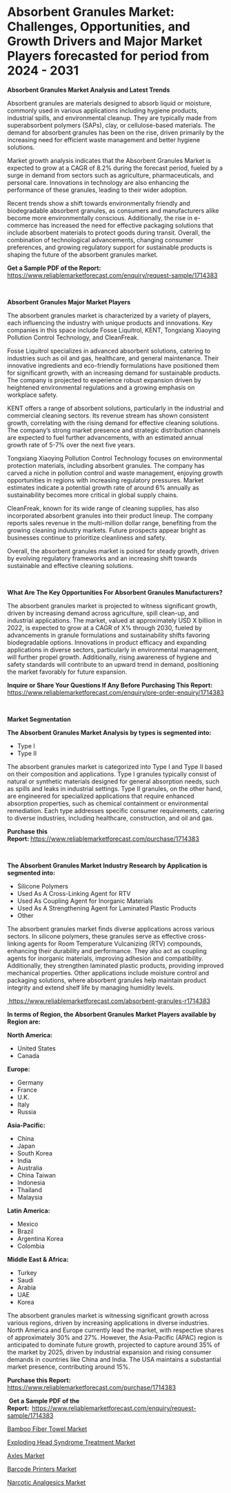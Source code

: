 <p><h1>Absorbent Granules Market: Challenges, Opportunities, and Growth Drivers and Major Market Players forecasted for period from 2024 - 2031</h1></p><p><strong>Absorbent Granules Market Analysis and Latest Trends</strong></p>
<p><p>Absorbent granules are materials designed to absorb liquid or moisture, commonly used in various applications including hygiene products, industrial spills, and environmental cleanup. They are typically made from superabsorbent polymers (SAPs), clay, or cellulose-based materials. The demand for absorbent granules has been on the rise, driven primarily by the increasing need for efficient waste management and better hygiene solutions.</p><p>Market growth analysis indicates that the Absorbent Granules Market is expected to grow at a CAGR of 8.2% during the forecast period, fueled by a surge in demand from sectors such as agriculture, pharmaceuticals, and personal care. Innovations in technology are also enhancing the performance of these granules, leading to their wider adoption. </p><p>Recent trends show a shift towards environmentally friendly and biodegradable absorbent granules, as consumers and manufacturers alike become more environmentally conscious. Additionally, the rise in e-commerce has increased the need for effective packaging solutions that include absorbent materials to protect goods during transit. Overall, the combination of technological advancements, changing consumer preferences, and growing regulatory support for sustainable products is shaping the future of the absorbent granules market.</p></p>
<p><strong>Get a Sample PDF of the Report:&nbsp;</strong> <a href="https://www.reliablemarketforecast.com/enquiry/request-sample/1714383?utm_campaign=1169&utm_medium=2&utm_source=Github&utm_content=ia&utm_term=22102024&utm_id=absorbent-granules">https://www.reliablemarketforecast.com/enquiry/request-sample/1714383</a></p>
<p>&nbsp;</p>
<p><strong>Absorbent Granules Major Market Players</strong></p>
<p><p>The absorbent granules market is characterized by a variety of players, each influencing the industry with unique products and innovations. Key companies in this space include Fosse Liquitrol, KENT, Tongxiang Xiaoying Pollution Control Technology, and CleanFreak.</p><p>Fosse Liquitrol specializes in advanced absorbent solutions, catering to industries such as oil and gas, healthcare, and general maintenance. Their innovative ingredients and eco-friendly formulations have positioned them for significant growth, with an increasing demand for sustainable products. The company is projected to experience robust expansion driven by heightened environmental regulations and a growing emphasis on workplace safety.</p><p>KENT offers a range of absorbent solutions, particularly in the industrial and commercial cleaning sectors. Its revenue stream has shown consistent growth, correlating with the rising demand for effective cleaning solutions. The company’s strong market presence and strategic distribution channels are expected to fuel further advancements, with an estimated annual growth rate of 5-7% over the next five years.</p><p>Tongxiang Xiaoying Pollution Control Technology focuses on environmental protection materials, including absorbent granules. The company has carved a niche in pollution control and waste management, enjoying growth opportunities in regions with increasing regulatory pressures. Market estimates indicate a potential growth rate of around 6% annually as sustainability becomes more critical in global supply chains.</p><p>CleanFreak, known for its wide range of cleaning supplies, has also incorporated absorbent granules into their product lineup. The company reports sales revenue in the multi-million dollar range, benefiting from the growing cleaning industry markets. Future prospects appear bright as businesses continue to prioritize cleanliness and safety.</p><p>Overall, the absorbent granules market is poised for steady growth, driven by evolving regulatory frameworks and an increasing shift towards sustainable and effective cleaning solutions.</p></p>
<p>&nbsp;</p>
<p><strong>What Are The Key Opportunities For Absorbent Granules Manufacturers?</strong></p>
<p><p>The absorbent granules market is projected to witness significant growth, driven by increasing demand across agriculture, spill clean-up, and industrial applications. The market, valued at approximately USD X billion in 2022, is expected to grow at a CAGR of X% through 2030, fueled by advancements in granule formulations and sustainability shifts favoring biodegradable options. Innovations in product efficacy and expanding applications in diverse sectors, particularly in environmental management, will further propel growth. Additionally, rising awareness of hygiene and safety standards will contribute to an upward trend in demand, positioning the market favorably for future expansion.</p></p>
<p><strong>Inquire or Share Your Questions If Any Before Purchasing This Report:</strong> <a href="https://www.reliablemarketforecast.com/enquiry/pre-order-enquiry/1714383?utm_campaign=1169&utm_medium=2&utm_source=Github&utm_content=ia&utm_term=22102024&utm_id=absorbent-granules">https://www.reliablemarketforecast.com/enquiry/pre-order-enquiry/1714383</a></p>
<p>&nbsp;</p>
<p><strong>Market Segmentation</strong></p>
<p><strong>The Absorbent Granules Market Analysis by types is segmented into:</strong></p>
<p><ul><li>Type I</li><li>Type II</li></ul></p>
<p><p>The absorbent granules market is categorized into Type I and Type II based on their composition and applications. Type I granules typically consist of natural or synthetic materials designed for general absorption needs, such as spills and leaks in industrial settings. Type II granules, on the other hand, are engineered for specialized applications that require enhanced absorption properties, such as chemical containment or environmental remediation. Each type addresses specific consumer requirements, catering to diverse industries, including healthcare, construction, and oil and gas.</p></p>
<p><strong>Purchase this Report:&nbsp;</strong><a href="https://www.reliablemarketforecast.com/purchase/1714383?utm_campaign=1169&utm_medium=2&utm_source=Github&utm_content=ia&utm_term=22102024&utm_id=absorbent-granules">https://www.reliablemarketforecast.com/purchase/1714383</a></p>
<p>&nbsp;</p>
<p><strong>The Absorbent Granules Market Industry Research by Application is segmented into:</strong></p>
<p><ul><li>Silicone Polymers</li><li>Used As A Cross-Linking Agent for RTV</li><li>Used As Coupling Agent for Inorganic Materials</li><li>Used As A Strengthening Agent for Laminated Plastic Products</li><li>Other</li></ul></p>
<p><p>The absorbent granules market finds diverse applications across various sectors. In silicone polymers, these granules serve as effective cross-linking agents for Room Temperature Vulcanizing (RTV) compounds, enhancing their durability and performance. They also act as coupling agents for inorganic materials, improving adhesion and compatibility. Additionally, they strengthen laminated plastic products, providing improved mechanical properties. Other applications include moisture control and packaging solutions, where absorbent granules help maintain product integrity and extend shelf life by managing humidity levels.</p></p>
<p><a href="https://www.reliablemarketforecast.com/absorbent-granules-r1714383?utm_campaign=1169&utm_medium=2&utm_source=Github&utm_content=ia&utm_term=22102024&utm_id=absorbent-granules">&nbsp;https://www.reliablemarketforecast.com/absorbent-granules-r1714383</a></p>
<p><strong>In terms of Region, the Absorbent Granules Market Players available by Region are:</strong></p>
<p>
    <p> <strong> North America: </strong>
        <ul>
            <li>United States</li>
            <li>Canada</li>
        </ul>
        </p> 
    <p> <strong> Europe: </strong>
        <ul>
            <li>Germany</li>
            <li>France</li>
            <li>U.K.</li>
            <li>Italy</li>
            <li>Russia</li>
        </ul>
        </p> 
    <p> <strong> Asia-Pacific: </strong>
        <ul>
            <li>China</li>
            <li>Japan</li>
            <li>South Korea</li>
            <li>India</li>
            <li>Australia</li>
            <li>China Taiwan</li>
            <li>Indonesia</li>
            <li>Thailand</li>
            <li>Malaysia</li>
        </ul>
        </p> 
    <p> <strong> Latin America: </strong>
        <ul>
            <li>Mexico</li>
            <li>Brazil</li>
            <li>Argentina Korea</li>
            <li>Colombia</li>
        </ul>
        </p> 
    <p> <strong> Middle East & Africa: </strong>
        <ul>
            <li>Turkey</li>
            <li>Saudi</li>
            <li>Arabia</li>
            <li>UAE</li>
            <li>Korea</li>
        </ul>
    </p>
    </p>
<p><p>The absorbent granules market is witnessing significant growth across various regions, driven by increasing applications in diverse industries. North America and Europe currently lead the market, with respective shares of approximately 30% and 27%. However, the Asia-Pacific (APAC) region is anticipated to dominate future growth, projected to capture around 35% of the market by 2025, driven by industrial expansion and rising consumer demands in countries like China and India. The USA maintains a substantial market presence, contributing around 15%.</p></p>
<p><strong>Purchase this Report: </strong><a href="https://www.reliablemarketforecast.com/purchase/1714383?utm_campaign=1169&utm_medium=2&utm_source=Github&utm_content=ia&utm_term=22102024&utm_id=absorbent-granules">https://www.reliablemarketforecast.com/purchase/1714383</a></p>
<p>&nbsp;<strong>Get a Sample PDF of the Report:&nbsp;&nbsp;</strong><a href="https://www.reliablemarketforecast.com/enquiry/request-sample/1714383?utm_campaign=1169&utm_medium=2&utm_source=Github&utm_content=ia&utm_term=22102024&utm_id=absorbent-granules">https://www.reliablemarketforecast.com/enquiry/request-sample/1714383</a></p>
<p><strong></strong></p>
<p><p><a href="https://github.com/brittroma9i/Market-Research-Report-List-1/blob/main/bamboo-fiber-towel-market.md?utm_campaign=1169&utm_medium=2&utm_source=Github&utm_content=ia&utm_term=22102024&utm_id=absorbent-granules">Bamboo Fiber Towel Market</a></p><p><a href="https://www.linkedin.com/pulse/exploding-head-syndrome-treatment-market-outlook-current-assessment-icmac?utm_campaign=1169&utm_medium=2&utm_source=Github&utm_content=ia&utm_term=22102024&utm_id=absorbent-granules">Exploding Head Syndrome Treatment Market</a></p><p><a href="https://issuu.com/reportprime-2/docs/axles-market-size-2030.pptx_f52a41f22bb802?utm_campaign=1169&utm_medium=2&utm_source=Github&utm_content=ia&utm_term=22102024&utm_id=absorbent-granules">Axles Market</a></p><p><a href="https://issuu.com/reportprime-2/docs/barcode-printers-market-size-2030.p_54fc0aad0d2af6?utm_campaign=1169&utm_medium=2&utm_source=Github&utm_content=ia&utm_term=22102024&utm_id=absorbent-granules">Barcode Printers Market</a></p><p><a href="https://www.linkedin.com/pulse/narcotic-analgesics-market-evolution-global-trends-regional-xllgc?utm_campaign=1169&utm_medium=2&utm_source=Github&utm_content=ia&utm_term=22102024&utm_id=absorbent-granules">Narcotic Analgesics Market</a></p></p>